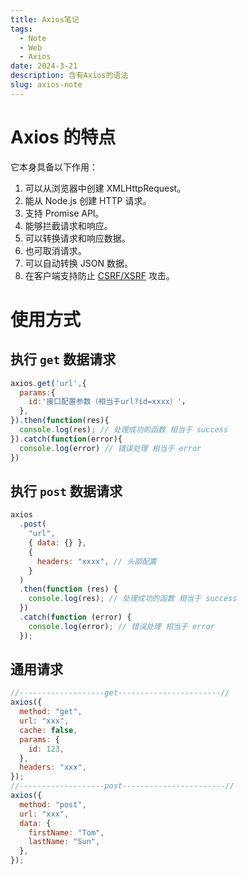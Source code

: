 ```yaml
---
title: Axios笔记
tags:
  - Note
  - Web
  - Axios
date: 2024-3-21
description: 含有Axios的语法
slug: axios-note
---
```

# Axios 的特点

它本身具备以下作用：

1. 可以从浏览器中创建 XMLHttpRequest。
2. 能从 Node.js 创建 HTTP 请求。
3. 支持 Promise API。
4. 能够拦截请求和响应。
5. 可以转换请求和响应数据。
6. 也可取消请求。
7. 可以自动转换 JSON 数据。
8. 在客户端支持防止 [CSRF/XSRF](https://baike.baidu.com/item/%E8%B7%A8%E7%AB%99%E8%AF%B7%E6%B1%82%E4%BC%AA%E9%80%A0/13777878?fromtitle=CSRF&fromid=2735433&fr=aladdin) 攻击。

# 使用方式

## 执行 `get` 数据请求
```js
axios.get('url',{
  params:{
    id:'接口配置参数（相当于url?id=xxxx）'，
  },
}).then(function(res){
  console.log(res); // 处理成功的函数 相当于 success
}).catch(function(error){
  console.log(error) // 错误处理 相当于 error
})
```

## 执行 `post` 数据请求
```js
axios
  .post(
    "url",
    { data: {} },
    {
      headers: "xxxx", // 头部配置
    }
  )
  .then(function (res) {
    console.log(res); // 处理成功的函数 相当于 success
  })
  .catch(function (error) {
    console.log(error); // 错误处理 相当于 error
  });
```

## 通用请求
```js
//-------------------get-----------------------//
axios({
  method: "get",
  url: "xxx",
  cache: false,
  params: {
    id: 123,
  },
  headers: "xxx",
});
//-------------------post-----------------------//
axios({
  method: "post",
  url: "xxx",
  data: {
    firstName: "Tom",
    lastName: "Sun",
  },
});
```
